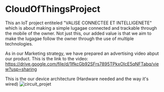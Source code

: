 # CloudOfThingsProject

This an IoT project entiteled "VALISE CONNECTEE ET INTELLIGENETE" which is about making a simple lugagae connected and trackable through the mobile of the owner. Not just this, our added value is that we aim to make the lugagae follow the owner through the use of multiple technologies.

As in our Marketing strategy, we have prepared an advertising video abput our product.
This is the link to the video: 
https://drive.google.com/file/d/1lfkcGb92SFrs7895TPkxOIcE5qNFTabq/view?usp=sharing

This is the our device architecture (Hardware needed and the way it's wired)
![circuit_projet](https://user-images.githubusercontent.com/68896752/144013864-5ee7ce04-3e27-4bd5-ac9e-4c4d410e322c.PNG)


